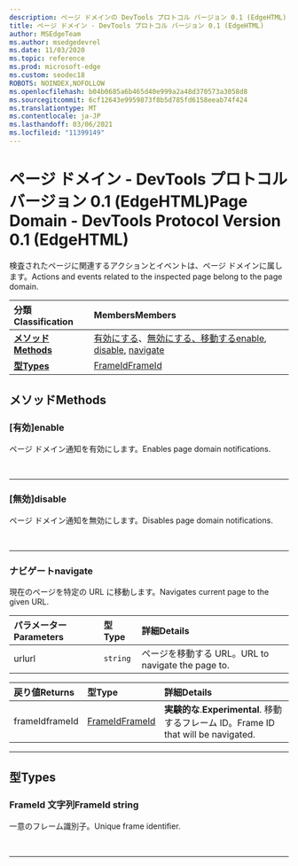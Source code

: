 ```yaml
---
description: ページ ドメインの DevTools プロトコル バージョン 0.1 (EdgeHTML) リファレンス。 検査されたページに関連するアクションとイベントは、ページ ドメインに属します。
title: ページ ドメイン - DevTools プロトコル バージョン 0.1 (EdgeHTML)
author: MSEdgeTeam
ms.author: msedgedevrel
ms.date: 11/03/2020
ms.topic: reference
ms.prod: microsoft-edge
ms.custom: seodec18
ROBOTS: NOINDEX,NOFOLLOW
ms.openlocfilehash: b04b0685a6b465d40e999a2a48d370573a3058d8
ms.sourcegitcommit: 6cf12643e9959873f8b5d785fd6158eeab74f424
ms.translationtype: MT
ms.contentlocale: ja-JP
ms.lasthandoff: 03/06/2021
ms.locfileid: "11399149"
---
```

# <a name="page-domain---devtools-protocol-version-01-edgehtml"></a><span data-ttu-id="f2fa8-104">ページ ドメイン - DevTools プロトコル バージョン 0.1 (EdgeHTML)</span><span class="sxs-lookup"><span data-stu-id="f2fa8-104">Page Domain - DevTools Protocol Version 0.1 (EdgeHTML)</span></span>  

<span data-ttu-id="f2fa8-105">検査されたページに関連するアクションとイベントは、ページ ドメインに属します。</span><span class="sxs-lookup"><span data-stu-id="f2fa8-105">Actions and events related to the inspected page belong to the page domain.</span></span>  

| <span data-ttu-id="f2fa8-106">分類</span><span class="sxs-lookup"><span data-stu-id="f2fa8-106">Classification</span></span> | <span data-ttu-id="f2fa8-107">Members</span><span class="sxs-lookup"><span data-stu-id="f2fa8-107">Members</span></span> |  
|:--- |:--- |  
| [**<span data-ttu-id="f2fa8-108">メソッド</span><span class="sxs-lookup"><span data-stu-id="f2fa8-108">Methods</span></span>**](#methods) | <span data-ttu-id="f2fa8-109">[有効にする](#enable)、[無効にする、](#disable)[移動する](#navigate)</span><span class="sxs-lookup"><span data-stu-id="f2fa8-109">[enable](#enable), [disable](#disable), [navigate](#navigate)</span></span> |  
| [**<span data-ttu-id="f2fa8-110">型</span><span class="sxs-lookup"><span data-stu-id="f2fa8-110">Types</span></span>**](#types) | [<span data-ttu-id="f2fa8-111">FrameId</span><span class="sxs-lookup"><span data-stu-id="f2fa8-111">FrameId</span></span>](#frameid) |  

## <a name="methods"></a><span data-ttu-id="f2fa8-112">メソッド</span><span class="sxs-lookup"><span data-stu-id="f2fa8-112">Methods</span></span>  

### <a name="enable"></a><span data-ttu-id="f2fa8-113">[有効]</span><span class="sxs-lookup"><span data-stu-id="f2fa8-113">enable</span></span>  

<span data-ttu-id="f2fa8-114">ページ ドメイン通知を有効にします。</span><span class="sxs-lookup"><span data-stu-id="f2fa8-114">Enables page domain notifications.</span></span>  

&nbsp;  

---  

### <a name="disable"></a><span data-ttu-id="f2fa8-115">[無効]</span><span class="sxs-lookup"><span data-stu-id="f2fa8-115">disable</span></span>  

<span data-ttu-id="f2fa8-116">ページ ドメイン通知を無効にします。</span><span class="sxs-lookup"><span data-stu-id="f2fa8-116">Disables page domain notifications.</span></span>  

&nbsp;  

---  

### <a name="navigate"></a><span data-ttu-id="f2fa8-117">ナビゲート</span><span class="sxs-lookup"><span data-stu-id="f2fa8-117">navigate</span></span>  

<span data-ttu-id="f2fa8-118">現在のページを特定の URL に移動します。</span><span class="sxs-lookup"><span data-stu-id="f2fa8-118">Navigates current page to the given URL.</span></span>  

| <span data-ttu-id="f2fa8-119">パラメーター</span><span class="sxs-lookup"><span data-stu-id="f2fa8-119">Parameters</span></span> | <span data-ttu-id="f2fa8-120">型</span><span class="sxs-lookup"><span data-stu-id="f2fa8-120">Type</span></span> | <span data-ttu-id="f2fa8-121">詳細</span><span class="sxs-lookup"><span data-stu-id="f2fa8-121">Details</span></span> |  
|:--- |:--- |:--- |  
| <span data-ttu-id="f2fa8-122">url</span><span class="sxs-lookup"><span data-stu-id="f2fa8-122">url</span></span> | `string` | <span data-ttu-id="f2fa8-123">ページを移動する URL。</span><span class="sxs-lookup"><span data-stu-id="f2fa8-123">URL to navigate the page to.</span></span> |  

| <span data-ttu-id="f2fa8-124">戻り値</span><span class="sxs-lookup"><span data-stu-id="f2fa8-124">Returns</span></span> | <span data-ttu-id="f2fa8-125">型</span><span class="sxs-lookup"><span data-stu-id="f2fa8-125">Type</span></span> | <span data-ttu-id="f2fa8-126">詳細</span><span class="sxs-lookup"><span data-stu-id="f2fa8-126">Details</span></span> |  
|:--- |:--- |:--- |  
| <span data-ttu-id="f2fa8-127">frameId</span><span class="sxs-lookup"><span data-stu-id="f2fa8-127">frameId</span></span> | [<span data-ttu-id="f2fa8-128">FrameId</span><span class="sxs-lookup"><span data-stu-id="f2fa8-128">FrameId</span></span>](#frameid) | <span data-ttu-id="f2fa8-129">**実験的な**.</span><span class="sxs-lookup"><span data-stu-id="f2fa8-129">**Experimental**.</span></span>  <span data-ttu-id="f2fa8-130">移動するフレーム ID。</span><span class="sxs-lookup"><span data-stu-id="f2fa8-130">Frame ID that will be navigated.</span></span> |  

---  

## <a name="types"></a><span data-ttu-id="f2fa8-131">型</span><span class="sxs-lookup"><span data-stu-id="f2fa8-131">Types</span></span>  

### <a name="frameid-string"></a><span data-ttu-id="f2fa8-132">FrameId 文字列</span><span class="sxs-lookup"><span data-stu-id="f2fa8-132">FrameId string</span></span>  

<a name="frameid"></a>  

<span data-ttu-id="f2fa8-133">一意のフレーム識別子。</span><span class="sxs-lookup"><span data-stu-id="f2fa8-133">Unique frame identifier.</span></span>  

&nbsp;  

---  
